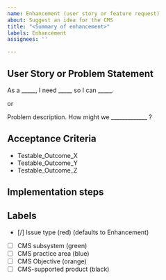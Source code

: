 ```yaml
---
name: Enhancement (user story or feature request)
about: Suggest an idea for the CMS
title: "<Summary of enhancement>"
labels: Enhancement
assignees: ''

---
```


## User Story or Problem Statement

As a _____, I need _____ so I can _____.

or

Problem description. How might we _____________ ?


## Acceptance Criteria
* Testable_Outcome_X
* Testable_Outcome_Y
* Testable_Outcome_Z

## Implementation steps
<optional>

## Labels
- [/] Issue type (red) (defaults to Enhancement)
- [ ] CMS subsystem (green)
- [ ] CMS practice area (blue)
- [ ] CMS Objective (orange)
- [ ] CMS-supported product (black)
